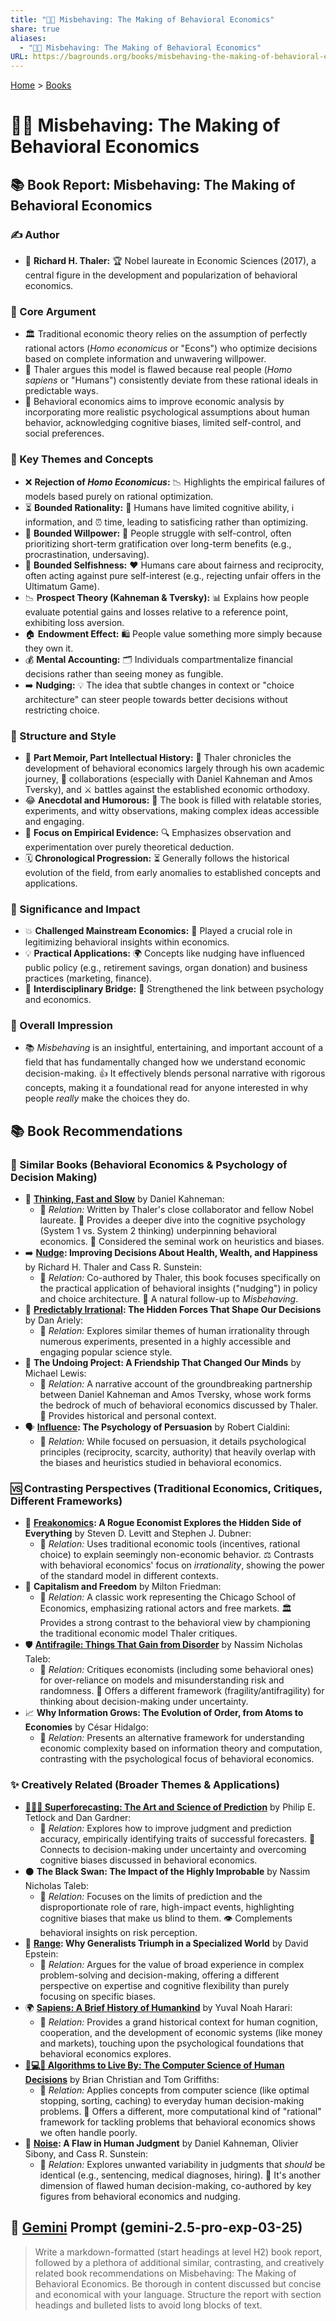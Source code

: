 ```yaml
---
title: "🤔💸 Misbehaving: The Making of Behavioral Economics"
share: true
aliases:
  - "🤔💸 Misbehaving: The Making of Behavioral Economics"
URL: https://bagrounds.org/books/misbehaving-the-making-of-behavioral-economics
---
```

[Home](../index.md) > [Books](./index.md)  
# 🤔💸 Misbehaving: The Making of Behavioral Economics  
## 📚 Book Report: Misbehaving: The Making of Behavioral Economics  
  
### ✍️ Author  
  
* 👤 **Richard H. Thaler:** 🏆 Nobel laureate in Economic Sciences (2017), a central figure in the development and popularization of behavioral economics.  
  
### 🎯 Core Argument  
  
* 🏛️ Traditional economic theory relies on the assumption of perfectly rational actors (*Homo economicus* or "Econs") who optimize decisions based on complete information and unwavering willpower.  
* 🤔 Thaler argues this model is flawed because real people (*Homo sapiens* or "Humans") consistently deviate from these rational ideals in predictable ways.  
* 🧠 Behavioral economics aims to improve economic analysis by incorporating more realistic psychological assumptions about human behavior, acknowledging cognitive biases, limited self-control, and social preferences.  
  
### 🔑 Key Themes and Concepts  
  
* ❌ **Rejection of *Homo Economicus*:** 📉 Highlights the empirical failures of models based purely on rational optimization.  
* ⏳ **Bounded Rationality:** 🧠 Humans have limited cognitive ability, ℹ️ information, and ⏰ time, leading to satisficing rather than optimizing.  
* 💪 **Bounded Willpower:** 🙅 People struggle with self-control, often prioritizing short-term gratification over long-term benefits (e.g., procrastination, undersaving).  
* 🤝 **Bounded Selfishness:** ❤️ Humans care about fairness and reciprocity, often acting against pure self-interest (e.g., rejecting unfair offers in the Ultimatum Game).  
* 📉 **Prospect Theory (Kahneman & Tversky):** 📊 Explains how people evaluate potential gains and losses relative to a reference point, exhibiting loss aversion.  
* 🏠 **Endowment Effect:** 🛍️ People value something more simply because they own it.  
* 💰 **Mental Accounting:** 🗂️ Individuals compartmentalize financial decisions rather than seeing money as fungible.  
* ➡️ **Nudging:** 💡 The idea that subtle changes in context or "choice architecture" can steer people towards better decisions without restricting choice.  
  
### 📝 Structure and Style  
  
* 📰 **Part Memoir, Part Intellectual History:** 📖 Thaler chronicles the development of behavioral economics largely through his own academic journey, 🤝 collaborations (especially with Daniel Kahneman and Amos Tversky), and ⚔️ battles against the established economic orthodoxy.  
* 😂 **Anecdotal and Humorous:** 🤣 The book is filled with relatable stories, experiments, and witty observations, making complex ideas accessible and engaging.  
* 🔬 **Focus on Empirical Evidence:** 🔍 Emphasizes observation and experimentation over purely theoretical deduction.  
* 🗓️ **Chronological Progression:** ⏳ Generally follows the historical evolution of the field, from early anomalies to established concepts and applications.  
  
### 🌟 Significance and Impact  
  
* 💥 **Challenged Mainstream Economics:** 🚀 Played a crucial role in legitimizing behavioral insights within economics.  
* 💡 **Practical Applications:** 🌍 Concepts like nudging have influenced public policy (e.g., retirement savings, organ donation) and business practices (marketing, finance).  
* 🌉 **Interdisciplinary Bridge:** 🤝 Strengthened the link between psychology and economics.  
  
### 💭 Overall Impression  
  
* 📚 *Misbehaving* is an insightful, entertaining, and important account of a field that has fundamentally changed how we understand economic decision-making. 👍 It effectively blends personal narrative with rigorous concepts, making it a foundational read for anyone interested in why people *really* make the choices they do.  
  
## 📚 Book Recommendations  
  
### 🤝 Similar Books (Behavioral Economics & Psychology of Decision Making)  
  
* 🧠 **[Thinking, Fast and Slow](./thinking-fast-and-slow.md)** by Daniel Kahneman:  
    * 🔗 *Relation:* Written by Thaler's close collaborator and fellow Nobel laureate. 🔬 Provides a deeper dive into the cognitive psychology (System 1 vs. System 2 thinking) underpinning behavioral economics. 🥇 Considered the seminal work on heuristics and biases.  
* ➡️ **[Nudge](./nudge.md): Improving Decisions About Health, Wealth, and Happiness** by Richard H. Thaler and Cass R. Sunstein:  
    * 🔗 *Relation:* Co-authored by Thaler, this book focuses specifically on the practical application of behavioral insights ("nudging") in policy and choice architecture. 🚀 A natural follow-up to *Misbehaving*.  
* 🤪 **[Predictably Irrational](./predictably-irrational.md): The Hidden Forces That Shape Our Decisions** by Dan Ariely:  
    * 🔗 *Relation:* Explores similar themes of human irrationality through numerous experiments, presented in a highly accessible and engaging popular science style.  
* 👬 **The Undoing Project: A Friendship That Changed Our Minds** by Michael Lewis:  
    * 🔗 *Relation:* A narrative account of the groundbreaking partnership between Daniel Kahneman and Amos Tversky, whose work forms the bedrock of much of behavioral economics discussed by Thaler. 📜 Provides historical and personal context.  
* 🗣️ **[Influence](./influence.md): The Psychology of Persuasion** by Robert Cialdini:  
    * 🔗 *Relation:* While focused on persuasion, it details psychological principles (reciprocity, scarcity, authority) that heavily overlap with the biases and heuristics studied in behavioral economics.  
  
### 🆚 Contrasting Perspectives (Traditional Economics, Critiques, Different Frameworks)  
  
* 🧐 **[Freakonomics](./freakonomics.md): A Rogue Economist Explores the Hidden Side of Everything** by Steven D. Levitt and Stephen J. Dubner:  
    * 🔗 *Relation:* Uses traditional economic tools (incentives, rational choice) to explain seemingly non-economic behavior. ⚖️ Contrasts with behavioral economics' focus on *irrationality*, showing the power of the standard model in different contexts.  
* 🗽 **Capitalism and Freedom** by Milton Friedman:  
    * 🔗 *Relation:* A classic work representing the Chicago School of Economics, emphasizing rational actors and free markets. 🏛️ Provides a strong contrast to the behavioral view by championing the traditional economic model Thaler critiques.  
* 🛡️ **[Antifragile: Things That Gain from Disorder](./antifragile-things-that-gain-from-disorder.md)** by Nassim Nicholas Taleb:  
    * 🔗 *Relation:* Critiques economists (including some behavioral ones) for over-reliance on models and misunderstanding risk and randomness. 🎲 Offers a different framework (fragility/antifragility) for thinking about decision-making under uncertainty.  
* 📈 **Why Information Grows: The Evolution of Order, from Atoms to Economies** by César Hidalgo:  
    * 🔗 *Relation:* Presents an alternative framework for understanding economic complexity based on information theory and computation, contrasting with the psychological focus of behavioral economics.  
  
### ✨ Creatively Related (Broader Themes & Applications)  
  
* **[🔮🎨🔬 Superforecasting: The Art and Science of Prediction](./superforecasting-the-art-and-science-of-prediction.md)** by Philip E. Tetlock and Dan Gardner:  
    * 🔗 *Relation:* Explores how to improve judgment and prediction accuracy, empirically identifying traits of successful forecasters. 🤔 Connects to decision-making under uncertainty and overcoming cognitive biases discussed in behavioral economics.  
* ⚫ **The Black Swan: The Impact of the Highly Improbable** by Nassim Nicholas Taleb:  
    * 🔗 *Relation:* Focuses on the limits of prediction and the disproportionate role of rare, high-impact events, highlighting cognitive biases that make us blind to them. 👁️ Complements behavioral insights on risk perception.  
* 🎯 **[Range](./range.md): Why Generalists Triumph in a Specialized World** by David Epstein:  
    * 🔗 *Relation:* Argues for the value of broad experience in complex problem-solving and decision-making, offering a different perspective on expertise and cognitive flexibility than purely focusing on specific biases.  
* 🌍 **[Sapiens: A Brief History of Humankind](./sapiens-a-brief-history-of-humankind.md)** by Yuval Noah Harari:  
    * 🔗 *Relation:* Provides a grand historical context for human cognition, cooperation, and the development of economic systems (like money and markets), touching upon the psychological foundations that behavioral economics explores.  
* **[🤔💻🧠 Algorithms to Live By: The Computer Science of Human Decisions](./algorithms-to-live-by-the-computer-science-of-human-decisions.md)** by Brian Christian and Tom Griffiths:  
    * 🔗 *Relation:* Applies concepts from computer science (like optimal stopping, sorting, caching) to everyday human decision-making problems. 🤖 Offers a different, more computational kind of "rational" framework for tackling problems that behavioral economics shows we often handle poorly.  
* 📢 **[Noise](./noise.md): A Flaw in Human Judgment** by Daniel Kahneman, Olivier Sibony, and Cass R. Sunstein:  
    * 🔗 *Relation:* Explores unwanted variability in judgments that *should* be identical (e.g., sentencing, medical diagnoses, hiring). 🙉 It's another dimension of flawed human decision-making, co-authored by key figures from behavioral economics and nudging.  
  
## 💬 [Gemini](../software/gemini.md) Prompt (gemini-2.5-pro-exp-03-25)  
> Write a markdown-formatted (start headings at level H2) book report, followed by a plethora of additional similar, contrasting, and creatively related book recommendations on Misbehaving: The Making of Behavioral Economics. Be thorough in content discussed but concise and economical with your language. Structure the report with section headings and bulleted lists to avoid long blocks of text.